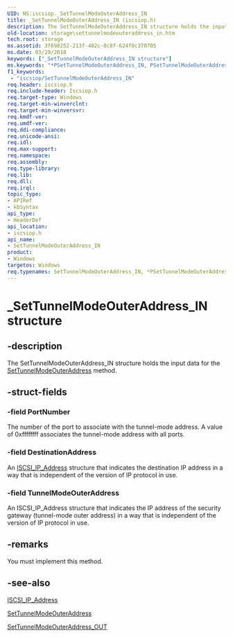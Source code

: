 ```yaml
---
UID: NS:iscsiop._SetTunnelModeOuterAddress_IN
title: _SetTunnelModeOuterAddress_IN (iscsiop.h)
description: The SetTunnelModeOuterAddress_IN structure holds the input data for the SetTunnelModeOuterAddress method.
old-location: storage\settunnelmodeouteraddress_in.htm
tech.root: storage
ms.assetid: 3f698252-213f-482c-8c8f-624f0c370705
ms.date: 03/29/2018
keywords: ["_SetTunnelModeOuterAddress_IN structure"]
ms.keywords: "*PSetTunnelModeOuterAddress_IN, PSetTunnelModeOuterAddress_IN, PSetTunnelModeOuterAddress_IN structure pointer [Storage Devices], SetTunnelModeOuterAddress_IN, SetTunnelModeOuterAddress_IN structure [Storage Devices], _SetTunnelModeOuterAddress_IN, iscsiop/PSetTunnelModeOuterAddress_IN, iscsiop/SetTunnelModeOuterAddress_IN, storage.settunnelmodeouteraddress_in, structs-iSCSI_d86148f6-e3d0-42b3-9e1d-3f341545f0b8.xml"
f1_keywords:
 - "iscsiop/SetTunnelModeOuterAddress_IN"
req.header: iscsiop.h
req.include-header: Iscsiop.h
req.target-type: Windows
req.target-min-winverclnt: 
req.target-min-winversvr: 
req.kmdf-ver: 
req.umdf-ver: 
req.ddi-compliance: 
req.unicode-ansi: 
req.idl: 
req.max-support: 
req.namespace: 
req.assembly: 
req.type-library: 
req.lib: 
req.dll: 
req.irql: 
topic_type:
- APIRef
- kbSyntax
api_type:
- HeaderDef
api_location:
- iscsiop.h
api_name:
- SetTunnelModeOuterAddress_IN
product:
- Windows
targetos: Windows
req.typenames: SetTunnelModeOuterAddress_IN, *PSetTunnelModeOuterAddress_IN
---
```


# _SetTunnelModeOuterAddress_IN structure


## -description


The SetTunnelModeOuterAddress_IN structure holds the input data for the <a href="https://docs.microsoft.com/windows-hardware/drivers/storage/settunnelmodeouteraddress">SetTunnelModeOuterAddress</a> method.


## -struct-fields




### -field PortNumber

The number of the port to associate with the tunnel-mode address. A value of 0xffffffff associates the tunnel-mode address with all ports.


### -field DestinationAddress

An <a href="https://docs.microsoft.com/windows-hardware/drivers/ddi/iscsidef/ns-iscsidef-_iscsi_ip_address">ISCSI_IP_Address</a> structure that indicates the destination IP address in a way that is independent of the version of IP protocol in use.  


### -field TunnelModeOuterAddress

An ISCSI_IP_Address structure that indicates the IP address of the security gateway (tunnel-mode outer address) in a way that is independent of the version of IP protocol in use.


## -remarks



You must implement this method.




## -see-also




<a href="https://docs.microsoft.com/windows-hardware/drivers/ddi/iscsidef/ns-iscsidef-_iscsi_ip_address">ISCSI_IP_Address</a>



<a href="https://docs.microsoft.com/windows-hardware/drivers/storage/settunnelmodeouteraddress">SetTunnelModeOuterAddress</a>



<a href="https://docs.microsoft.com/windows-hardware/drivers/ddi/iscsiop/ns-iscsiop-_settunnelmodeouteraddress_out">SetTunnelModeOuterAddress_OUT</a>
 

 

